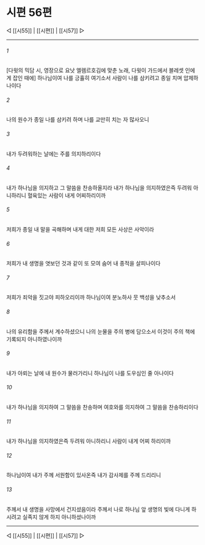 ﻿# 시편 56편

◁ [[시55]] | [[시편]] | [[시57]] ▷
***

###### 1
[다윗의 믹담 시, 영장으로 요낫 엘렘르호김에 맞춘 노래, 다윗이 가드에서 블레셋 인에게 잡인 때에] 하나님이여 나를 긍휼히 여기소서 사람이 나를 삼키려고 종일 치며 압제하나이다

###### 2
나의 원수가 종일 나를 삼키려 하며 나를 교만히 치는 자 많사오니

###### 3
내가 두려워하는 날에는 주를 의지하리이다

###### 4
내가 하나님을 의지하고 그 말씀을 찬송하올지라 내가 하나님을 의지하였은즉 두려워 아니하리니 혈육있는 사람이 내게 어찌하리이까

###### 5
저희가 종일 내 말을 곡해하며 내게 대한 저희 모든 사상은 사악이라

###### 6
저희가 내 생명을 엿보던 것과 같이 또 모여 숨어 내 종적을 살피나이다

###### 7
저희가 죄악을 짓고야 피하오리이까 하나님이여 분노하사 뭇 백성을 낮추소서

###### 8
나의 유리함을 주께서 계수하셨으니 나의 눈물을 주의 병에 담으소서 이것이 주의 책에 기록되지 아니하였나이까

###### 9
내가 아뢰는 날에 내 원수가 물러가리니 하나님이 나를 도우심인 줄 아나이다

###### 10
내가 하나님을 의지하여 그 말씀을 찬송하며 여호와를 의지하여 그 말씀을 찬송하리이다

###### 11
내가 하나님을 의지하였은즉 두려워 아니하리니 사람이 내게 어찌 하리이까

###### 12
하나님이여 내가 주께 서원함이 있사온즉 내가 감사제를 주께 드리리니

###### 13
주께서 내 생명을 사망에서 건지셨음이라 주께서 나로 하나님 앞 생명의 빛에 다니게 하시려고 실족지 않게 하지 아니하셨나이까


***
◁ [[시55]] | [[시편]] | [[시57]] ▷